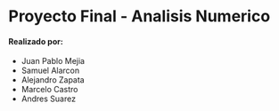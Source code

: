 # Proyecto Final - Analisis Numerico
#### Realizado por:
- Juan Pablo Mejia
- Samuel Alarcon
- Alejandro Zapata
- Marcelo Castro
- Andres Suarez
